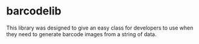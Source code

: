 # barcodelib
This library was designed to give an easy class for developers to use when they need to generate barcode images from a string of data.
